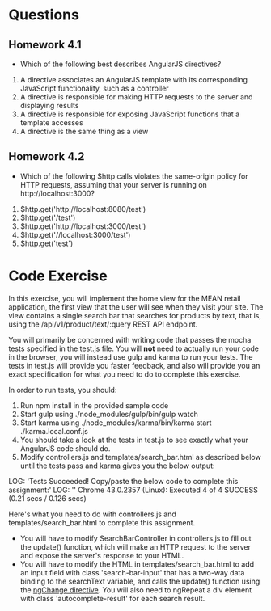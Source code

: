 # Questions

## Homework 4.1

* Which of the following best describes AngularJS directives?

1. A directive associates an AngularJS template with its corresponding JavaScript functionality, such as a controller
1. A directive is responsible for making HTTP requests to the server and displaying results
1. A directive is responsible for exposing JavaScript functions that a template accesses
1. A directive is the same thing as a view

## Homework 4.2

* Which of the following $http calls violates the same-origin policy for HTTP requests, assuming that
your server is running on http://localhost:3000?

1. $http.get('http://localhost:8080/test')
1. $http.get('/test')
1. $http.get('http://localhost:3000/test')
1. $http.get('//localhost:3000/test')
1. $http.get('test')

# Code Exercise

In this exercise, you will implement the home view for the MEAN retail
application, the first view that the user will see when they visit your
site. The view contains a single search bar that searches for products by
text, that is, using the /api/v1/product/text/:query REST API endpoint.

You will primarily be concerned with writing code that passes the mocha tests
specified in the test.js file. You will **not** need to actually run your
code in the browser, you will instead use gulp and karma to run your
tests. The tests in test.js will provide you faster feedback, and
also will provide you an exact specification for what you need to do to complete
this exercise.

In order to run tests, you should:

1. Run npm install in the provided sample code
1. Start gulp using ./node_modules/gulp/bin/gulp watch
1. Start karma using ./node_modules/karma/bin/karma start ./karma.local.conf.js
1. You should take a look at the tests in test.js to see exactly what your AngularJS code should do.
1. Modify controllers.js and templates/search_bar.html as described below
until the tests pass and karma gives you the below output:


LOG: 'Tests Succeeded! Copy/paste the below code to complete this assignment:'
LOG: '<secret code here>'
Chrome 43.0.2357 (Linux): Executed 4 of 4 SUCCESS (0.21 secs / 0.126 secs)


Here's what you need to do with controllers.js and
templates/search_bar.html to complete this assignment.

* You will have to modify SearchBarController in controllers.js to fill
out the update() function, which will make an HTTP request to the server and
expose the server's response to your HTML.
* You will have to modify the HTML in templates/search_bar.html to add an
input field with class 'search-bar-input' that has a two-way data binding to
the searchText variable, and calls the update() function using the
[ngChange directive](https://docs.angularjs.org/api/ng/directive/ngChange).
You will also need to ngRepeat a div element with class 'autocomplete-result'
for each search result.
